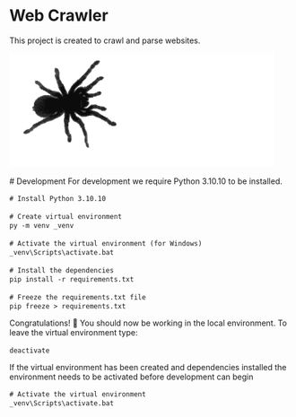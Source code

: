 # Web Crawler
This project is created to crawl and parse websites.

<p>
    <img src="assets/spider-crawling.gif" alt="Read" width="473">
<p>
# Development
For development we require Python 3.10.10 to be installed.

```
# Install Python 3.10.10

# Create virtual environment
py -m venv _venv

# Activate the virtual environment (for Windows)
_venv\Scripts\activate.bat

# Install the dependencies
pip install -r requirements.txt

# Freeze the requirements.txt file
pip freeze > requirements.txt
```

Congratulations! 🎉 You should now be working in the local environment. To leave the virtual environment type:

```deactivate```

If the virtual environment has been created and dependencies installed the environment needs to be activated before development can begin
```
# Activate the virtual environment
_venv\Scripts\activate.bat
```
